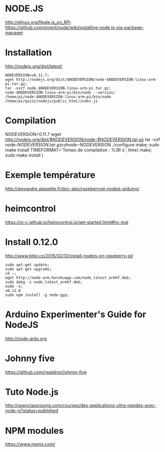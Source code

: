 



**NODE.JS**
===========



<http://elinux.org/Node.js_on_RPi>
<https://github.com/joyent/node/wiki/installing-node.js-via-package-manager>


# Installation
<http://nodejs.org/dist/latest/>


	NODEVERSION=v0.11.7;
	wget http://nodejs.org/dist/$NODEVERSION/node-$NODEVERSION-linux-arm-pi.tar.gz;
	tar -xvzf node-$NODEVERSION-linux-arm-pi.tar.gz;
	node-$NODEVERSION-linux-arm-pi/bin/node --version;
	/home/pi/node-$NODEVERSION-linux-arm-pi/bin/node     /home/pi/quizz/nodejs/public_html/index.js



# Compilation

NODEVERSION=0.11.7
wget http://nodejs.org/dist/$NODEVERSION/node-$NODEVERSION.tar.gz
tar -xzf node-$NODEVERSION.tar.gz
cd node-$NODEVERSION
./configure
make; sudo make install
TIMEFORMAT='Temps de compilation : %3R s'; time( make; sudo make install )



# Exemple température

<http://alexandre.alapetite.fr/doc-alex/raspberrypi-nodejs-arduino/>



# heimcontrol
<https://ni-c.github.io/heimcontrol.js/get-started.html#hc-inst>




# Install 0.12.0

<http://www.bitpi.co/2015/02/12/install-nodejs-on-raspberry-pi/>

	sudo apt-get update;
	sudo apt-get upgrade;
	cd ~;
	wget http://node-arm.herokuapp.com/node_latest_armhf.deb;
	sudo dpkg -i node_latest_armhf.deb;
	node -v;
	v0.12.0
	sudo npm install -g node-gyp;



# Arduino Experimenter's Guide for NodeJS

<http://node-ardx.org>


# Johnny five

<https://github.com/rwaldron/johnny-five>


# Tuto Node.js

<http://openclassrooms.com/courses/des-applications-ultra-rapides-avec-node-js?status=published>


# NPM modules

<https://www.npmjs.com/>


